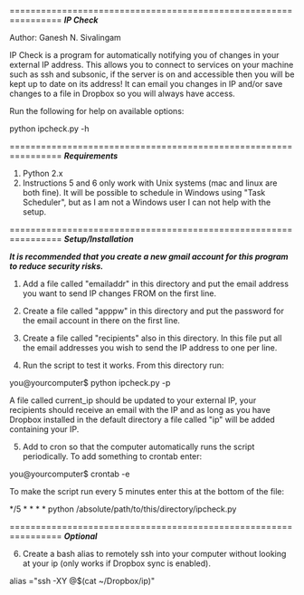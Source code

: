 ================================================================
***IP Check***

Author: Ganesh N. Sivalingam

IP Check is a program for automatically notifying you of changes in
your external IP address. This allows you to connect to services on
your machine such as ssh and subsonic, if the server is on and 
accessible then you will be kept up to date on its address!
It can email you changes in IP and/or save changes to a file in
Dropbox so you will always have access.

Run the following for help on available options:

python ipcheck.py -h

================================================================
***Requirements***
1. Python 2.x
2. Instructions 5 and 6 only work with Unix systems (mac and linux
are both fine). It will be possible to schedule in Windows using
"Task Scheduler", but as I am not a Windows user I can not help with
the setup.

================================================================
***Setup/Installation***

***It is recommended that you create a new gmail account for this
program to reduce security risks.***

1. Add a file called "emailaddr" in this directory and put the email 
address you want to send IP changes FROM on the first line. 

2. Create a file called "apppw" in this directory and put the 
password for the email account in there on the first line.

3. Create a file called "recipients" also in this directory. In this 
file put all the email addresses you wish to send the IP address to
one per line.

4. Run the script to test it works. From this directory run:

you@yourcomputer$ python ipcheck.py -p

A file called current_ip should be updated to your external IP,
your recipients should receive an email with the IP and as long as
you have Dropbox installed in the default directory a file called "ip"
will be added containing your IP.

5. Add to cron so that the computer automatically runs the script 
periodically.
To add something to crontab enter:

you@yourcomputer$ crontab -e

To make the script run every 5 minutes enter this at the bottom of the
file:

*/5 * * * * python /absolute/path/to/this/directory/ipcheck.py

================================================================
***Optional***

6. Create a bash alias to remotely ssh into your computer without
looking at your ip (only works if Dropbox sync is enabled).

alias <yournickname>="ssh -XY <username>@$(cat ~/Dropbox/ip)"


